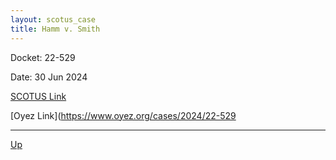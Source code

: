 ```yaml
---
layout: scotus_case
title: Hamm v. Smith
---
```


Docket: 22-529

Date: 30 Jun 2024

[SCOTUS Link](https://www.supremecourt.gov/opinions/23pdf/602us1r29_0861.pdf)

[Oyez Link](https://www.oyez.org/cases/2024/22-529

---

[Up](./README.md)